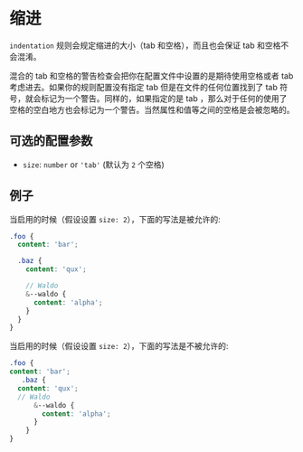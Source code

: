 # 缩进

`indentation` 规则会规定缩进的大小（tab 和空格），而且也会保证 tab 和空格不会混淆。

混合的 tab 和空格的警告检查会把你在配置文件中设置的是期待使用空格或者 tab 考虑进去。如果你的规则配置没有指定 tab 但是在文件的任何位置找到了 tab 符号，就会标记为一个警告。同样的，如果指定的是 tab ，那么对于任何的使用了空格的空白地方也会标记为一个警告。当然属性和值等之间的空格是会被忽略的。

## 可选的配置参数

* `size`: `number` or `'tab'` (默认为 `2` 个空格)

## 例子

当启用的时候（假设设置 `size: 2`），下面的写法是被允许的:

```scss
.foo {
  content: 'bar';

  .baz {
    content: 'qux';

    // Waldo
    &--waldo {
      content: 'alpha';
    }
  }
}
```

当启用的时候（假设设置 `size: 2`），下面的写法是不被允许的:

```scss
.foo {
content: 'bar';
   .baz {
  content: 'qux';
  // Waldo
      &--waldo {
        content: 'alpha';
      }
    }
}
```
